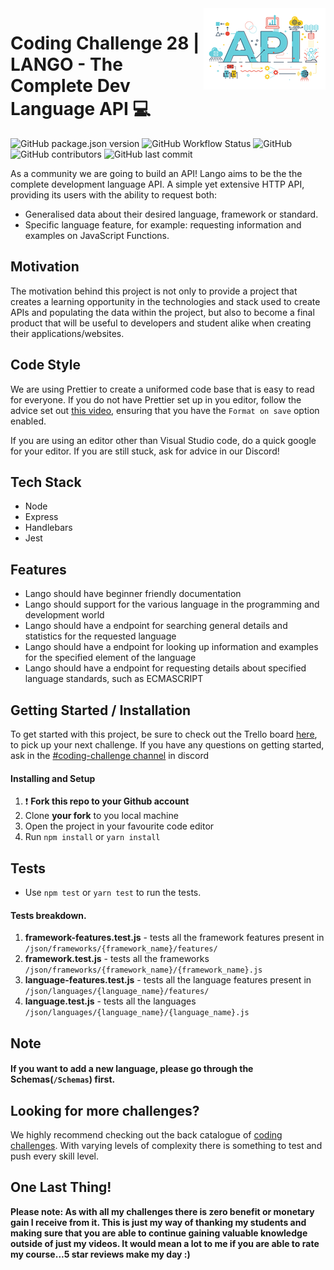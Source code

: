 <img src="api.png" align="right" />

# Coding Challenge 28 | LANGO - The Complete Dev Language API 💻

![GitHub package.json version](https://img.shields.io/github/package-json/v/MattCSmith/coding_challenge-28?style=for-the-badge)
![GitHub Workflow Status](https://img.shields.io/github/workflow/status/MattCSmith/coding_challenge-28/main?style=for-the-badge)
![GitHub](https://img.shields.io/github/license/MattCSmith/coding_challenge-28?style=for-the-badge)
![GitHub contributors](https://img.shields.io/github/contributors/MattCSmith/coding_challenge-28?style=for-the-badge)
![GitHub last commit](https://img.shields.io/github/last-commit/MattCSmith/coding_challenge-28?style=for-the-badge)

As a community we are going to build an API! Lango aims to be the the complete development language API. A simple yet extensive HTTP API, providing its users with the ability to request both:

-   Generalised data about their desired language, framework or standard.
-   Specific language feature, for example: requesting information and examples on JavaScript Functions.

## Motivation

The motivation behind this project is not only to provide a project that creates a learning opportunity in the technologies and stack used to create APIs and populating the data within the project, but also to become a final product that will be useful to developers and student alike when creating their applications/websites.

## Code Style

We are using Prettier to create a uniformed code base that is easy to read for everyone. If you do not have Prettier set up in you editor, follow the advice set out [this video](https://www.youtube.com/watch?v=h3PJjP0nE98), ensuring that you have the `Format on save` option enabled.

If you are using an editor other than Visual Studio code, do a quick google for your editor. If you are still stuck, ask for advice in our Discord!

## Tech Stack

-   Node
-   Express
-   Handlebars
-   Jest

## Features

-   Lango should have beginner friendly documentation
-   Lango should support for the various language in the programming and development world
-   Lango should have a endpoint for searching general details and statistics for the requested language
-   Lango should have a endpoint for looking up information and examples for the specified element of the language
-   Lango should have a endpoint for requesting details about specified language standards, such as ECMASCRIPT

## Getting Started / Installation

To get started with this project, be sure to check out the Trello board [here](https://trello.com/invite/b/a6HV2wni/719405fe166fb668f02f84a4f4943869/web-dev-api), to pick up your next challenge. If you have any questions on getting started, ask in the [#coding-challenge channel](https://discordapp.com/channels/423464391791476747/434849407054381096/716684388028383272) in discord

#### Installing and Setup

1. ❗ **Fork this repo to your Github account**
2. Clone **your fork** to you local machine
3. Open the project in your favourite code editor
4. Run `npm install` or `yarn install`

## Tests

- Use `npm test` or `yarn test` to run the tests.

#### Tests breakdown.
1. **framework-features.test.js** - tests all the framework features present in `/json/frameworks/{framework_name}/features/`
2. **framework.test.js** - tests all the frameworks `/json/frameworks/{framework_name}/{framework_name}.js`
3. **language-features.test.js** - tests all the language features present in `/json/languages/{language_name}/features/`
4. **language.test.js** - tests all the languages `/json/languages/{language_name}/{language_name}.js`

## Note

#### If you want to add a new language, please go through the Schemas(`/Schemas`) first.


## Looking for more challenges?

We highly recommend checking out the back catalogue of [coding challenges](https://zerotomastery.io/community/coding-challenges/?utm_source=github&utm_medium=coding_challenge-28). With varying levels of complexity there is something to test and push every skill level.

## One Last Thing!

**Please note: As with all my challenges there is zero benefit or monetary gain I receive from it. This is just my way of thanking my students and making sure that you are able to continue gaining valuable knowledge outside of just my videos. It would mean a lot to me if you are able to rate my course...5 star reviews make my day :)**
